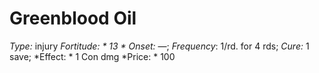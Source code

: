 ﻿---
name: Greenblood Oil
type: injury
fortitude: 13
onset: —
frequency: 1/rd. for 4 rds
effect:
  "1 Con dmg"
cure: 1 save
price: 100
---

# Greenblood Oil
 *Type:* injury
*Fortitude: * 13 * Onset:* —;  *Frequency*: 1/rd. for 4 rds;  *Cure:* 1 save; 
*Effect: * 1 Con dmg
*Price: * 100